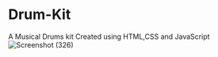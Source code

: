 # Drum-Kit
A Musical Drums kit Created using HTML,CSS and JavaScript
![Screenshot (326)](https://github.com/sai90302/Drum-Kit/assets/126978182/0c364350-bc3e-491a-bdc8-aeb080bf986c)
